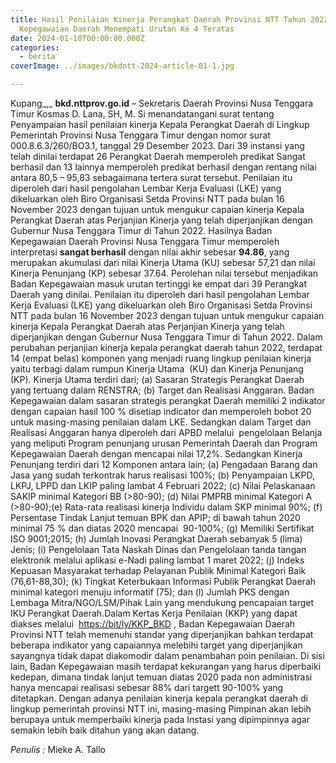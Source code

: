 ```yaml
---
title: Hasil Penilaian Kinerja Perangkat Daerah Provinsi NTT Tahun 2022, Badan
  Kepegawaian Daerah Menempati Urutan Ke 4 Teratas
date: 2024-01-10T00:00:00.000Z
categories:
  - berita
coverImage: ../images/bkdntt-2024-article-01-1.jpg

---
```


Kupang\_,\_ **bkd.nttprov.go.id** *–* Sekretaris Daerah Provinsi Nusa Tenggara Timur Kosmas D. Lana, SH, M. Si menandatangani surat tentang Penyampaian hasil penilaian kinerja Kepala Perangkat Daerah di Lingkup Pemerintah Provinsi Nusa Tenggara Timur dengan nomor surat 000.8.6.3/260/BO3.1, tanggal 29 Desember 2023. Dari 39 instansi yang telah dinilai terdapat 26 Perangkat Daerah memperoleh predikat Sangat berhasil dan 13 lainnya memperoleh predikat berhasil dengan rentang nilai antara 80,5 – 95,83 sebagaimana tertera surat tersebut. Penilaian itu diperoleh dari hasil pengolahan Lembar Kerja Evaluasi (LKE) yang dikeluarkan oleh Biro Organisasi Setda Provinsi NTT pada bulan 16 November 2023 dengan tujuan untuk mengukur capaian kinerja Kepala Perangkat Daerah atas Perjanjian Kinerja yang telah diperjanjikan dengan Gubernur Nusa Tenggara Timur di Tahun 2022. Hasilnya Badan Kepegawaian Daerah Provinsi Nusa Tenggara Timur memperoleh interpretasi **sangat berhasil** dengan nilai akhir sebesar **94.86**, yang merupakan akumulasi dari nilai Kinerja Utama (KU) sebesar 57,21 dan nilai Kinerja Penunjang (KP) sebesar 37.64. Perolehan nilai tersebut menjadikan Badan Kepegawaian masuk urutan tertinggi ke empat dari 39 Perangkat Daerah yang dinilai. Penilaian itu diperoleh dari hasil pengolahan Lembar Kerja Evaluasi (LKE) yang dikeluarkan oleh Biro Organisasi Setda Provinsi NTT pada bulan 16 November 2023 dengan tujuan untuk mengukur capaian kinerja Kepala Perangkat Daerah atas Perjanjian Kinerja yang telah diperjanjikan dengan Gubernur Nusa Tenggara Timur di Tahun 2022. Dalam perubahan perjanjian kinerja kepala perangkat daerah tahun 2022, terdapat 14 (empat belas) komponen yang menjadi ruang lingkup penilaian kinerja yaitu terbagi dalam rumpun Kinerja Utama  (KU) dan Kinerja Penunjang (KP). Kinerja Utama terdiri dari; (a) Sasaran Strategis Perangkat Daerah yang tertuang dalam RENSTRA; (b) Target dan Realisasi Anggaran. Badan Kepegawaian dalam sasaran strategis perangkat Daerah memiliki 2 indikator dengan capaian hasil 100 % disetiap indicator dan memperoleh bobot 20 untuk masing-masing penilaian dalam LKE. Sedangkan dalam Target dan Realisasi Anggaran hanya diperoleh dari APBD melalui  pengelolaan Belanja yang meliputi Program penunjang urusan Pemerintah Daerah dan Program Kepegawaian Daerah dengan mencapai nilai 17,2%. Sedangkan Kinerja Penunjang terdiri dari 12 Komponen antara lain; (a) Pengadaan Barang dan Jasa yang sudah terkontrak harus realisasi 100%; (b) Penyampaian LKPD, LKPJ, LPPD dan LKIP paling lambat 4 Februari 2022; (c) Nilai Pelaskanaan SAKIP minimal Kategori BB (>80-90); (d) Nilai PMPRB minimal Kategori A (>80-90);(e) Rata-rata realisasi kinerja Individu dalam SKP minimal 90%; (f) Persentase Tindak Lanjut temuan BPK dan APIP; di bawah tahun 2020 minimal 75 % dan diatas 2020 mencapai  90-100%; (g) Memiliki Sertifikat ISO 9001;2015; (h) Jumlah Inovasi Perangkat Daerah sebanyak 5 (lima) Jenis; (i) Pengelolaan Tata Naskah Dinas dan Pengelolaan tanda tangan elektronik melalui aplikasi e-Nadi paling lambat 1 maret 2022; (j) Indeks Kepuasan Masyarakat terhadap Pelayanan Publik Minimal Kategori Baik (76,61-88,30); (k) Tingkat Keterbukaan Informasi Publik Perangkat Daerah minimal kategori menuju informatif (75); dan (l) Jumlah PKS dengan Lembaga Mitra/NGO/LSM/Pihak Lain yang mendukung pencapaian target IKU Perangkat Daerah.Dalam Kertas Kerja Penilaian (KKP) yang dapat diakses melalui  [https://bit/ly/KKP\_BKD](https://bit/ly/KKP_BKD%20) , Badan Kepegawaian Daerah Provinsi NTT telah memenuhi standar yang diperjanjikan bahkan terdapat beberapa indikator yang capaiannya melebihi target yang diperjanjikan sayangnya tidak dapat diakomodir dalam penambahan poin penilaian. Di sisi lain, Badan Kepegawaian masih terdapat kekurangan yang harus diperbaiki kedepan, dimana tindak lanjut temuan diatas 2020 pada non administrasi hanya mencapai realisasi sebesar 88% dari targett 90-100% yang ditetapkan. Dengan adanya penilaian kinerja kepala perangkat daerah di lingkup pemerintah provinsi NTT ini, masing-masing Pimpinan akan lebih berupaya untuk memperbaiki kinerja pada Instasi yang dipimpinnya agar semakin lebih baik ditahun yang akan datang.

*Penulis :* Mieke A. Tallo
